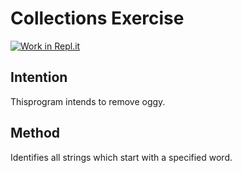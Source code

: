 # Collections Exercise

[![Work in Repl.it](https://classroom.github.com/assets/work-in-replit-14baed9a392b3a25080506f3b7b6d57f295ec2978f6f33ec97e36a161684cbe9.svg)](https://classroom.github.com/online_ide?assignment_repo_id=2970758&assignment_repo_type=AssignmentRepo)

## Intention
Thisprogram intends to remove oggy.

## Method

Identifies all strings which start with a specified word.
